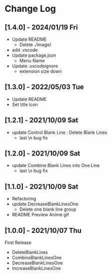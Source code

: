 # Change Log

## [1.4.0] - 2024/01/19 Fri
- Update README
  - Delete ./image/
- add .vscode
- Update package.json
  - Menu Name
- Update .vscodeignore
  - extension size down

## [1.3.0] - 2022/05/03 Tue
- Update README
- Set title icon

## [1.2.1] - 2021/10/09 Sat
- update Control Blank Line : Delete Blank Lines
  - last \n bug fix

## [1.2.0] - 2021/10/09 Sat
- update Combine Blank Lines into One Line
  - last \n bug fix

## [1.1.0] - 2021/10/09 Sat
- Refactoring
- update DecreaseBlankLinesOne
  - Delete one blank line group
- README Preview Anime gif

## [1.0.0] - 2021/10/07 Thu

First Release

- DeleteBlankLines
- CombineBlankLinesOne
- DecreaseBlankLinesOne
- IncreaseBlankLinesOne

